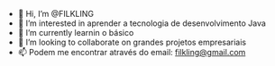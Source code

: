 - 👋 Hi, I’m @FILKLING
- 👀 I’m interested in  aprender a tecnologia de desenvolvimento Java
- 🌱 I’m currently learnin o básico
- 💞️ I’m looking to collaborate on grandes projetos empresariais
- 📫 Podem me encontrar através do email: filkling@gmail.com

<!---
FILKLING/FILKLING is a ✨ special ✨ repository because its `README.md` (this file) appears on your GitHub profile.
You can click the Preview link to take a look at your changes.
--->
